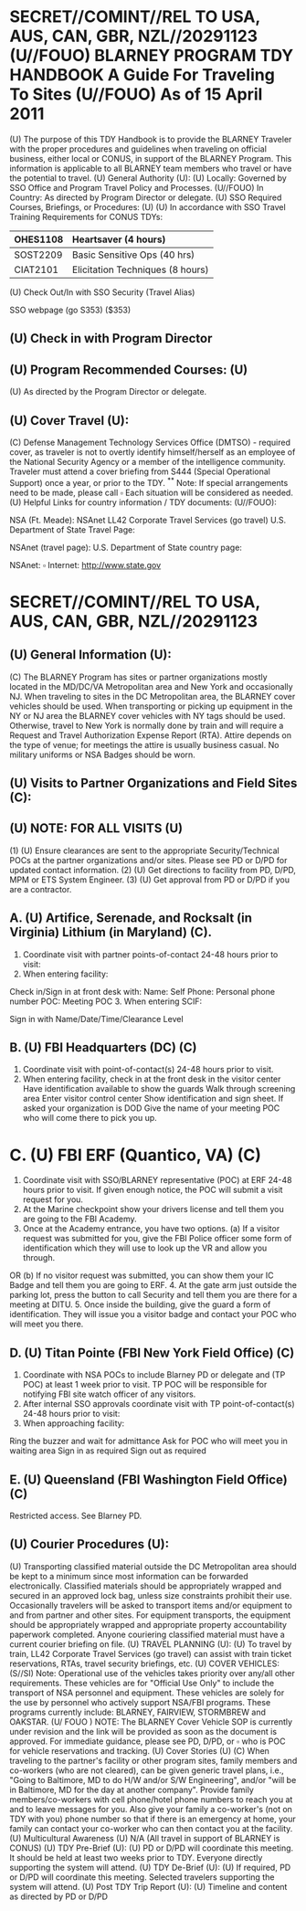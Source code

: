 # SECRET//COMINT//REL TO USA, AUS, CAN, GBR, NZL//20291123 (U//FOUO) BLARNEY PROGRAM TDY HANDBOOK A Guide For Traveling To Sites (U//FOUO) As of 15 April 2011 

(U) The purpose of this TDY Handbook is to provide the BLARNEY Traveler with the proper procedures and guidelines when traveling on official business, either local or CONUS, in support of the BLARNEY Program. This information is applicable to all BLARNEY team members who travel or have the potential to travel.
(U) General Authority (U):
(U) Locally: Governed by SSO Office and Program Travel Policy and Processes.
(U//FOUO) In Country: As directed by Program Director or delegate.
(U) SSO Required Courses, Briefings, or Procedures: (U)
(U) In accordance with SSO Travel Training Requirements for CONUS TDYs:

| OHES1108 | Heartsaver (4 hours) |
| :-- | :-- |
| SOST2209 | Basic Sensitive Ops (40 hrs) |
| CIAT2101 | Elicitation Techniques (8 hours) |

(U) Check Out/In with SSO Security (Travel Alias)

SSO webpage (go S353)
(\$353)

## (U) Check in with Program Director

## (U) Program Recommended Courses: (U)

(U) As directed by the Program Director or delegate.

## (U) Cover Travel (U):

(C) Defense Management Technology Services Office (DMTSO) - required cover, as traveler is not to overtly identify himself/herself as an employee of the National Security Agency or a member of the intelligence community. Traveler must attend a cover briefing from S444 (Special Operational Support) once a year, or prior to the TDY. ${ }^{* *}$ Note: If special arrangements need to be made, please call $\square$ Each situation will be considered as needed.
(U) Helpful Links for country information / TDY documents: (U//FOUO):

NSA (Ft. Meade):
NSAnet LL42 Corporate Travel Services (go travel)
U.S. Department of State Travel Page:

NSAnet (travel page):
U.S. Department of State country page:

NSAnet: $\square$
Internet: http://www.state.gov
# SECRET//COMINT//REL TO USA, AUS, CAN, GBR, NZL//20291123 

## (U) General Information (U):

(C) The BLARNEY Program has sites or partner organizations mostly located in the MD/DC/VA Metropolitan area and New York and occasionally NJ. When traveling to sites in the DC Metropolitan area, the BLARNEY cover vehicles should be used. When transporting or picking up equipment in the NY or NJ area the BLARNEY cover vehicles with NY tags should be used. Otherwise, travel to New York is normally done by train and will require a Request and Travel Authorization Expense Report (RTA). Attire depends on the type of venue; for meetings the attire is usually business casual. No military uniforms or NSA Badges should be worn.

## (U) Visits to Partner Organizations and Field Sites (C):

## (U) NOTE: FOR ALL VISITS (U)

(1) (U) Ensure clearances are sent to the appropriate Security/Technical POCs at the partner organizations and/or sites. Please see PD or D/PD for updated contact information.
(2) (U) Get directions to facility from PD, D/PD, MPM or ETS System Engineer.
(3) (U) Get approval from PD or D/PD if you are a contractor.

## A. (U) Artifice, Serenade, and Rocksalt (in Virginia) Lithium (in Maryland) (C).

1. Coordinate visit with partner points-of-contact 24-48 hours prior to visit:
2. When entering facility:

Check in/Sign in at front desk with:
Name: Self
Phone: Personal phone number
POC: Meeting POC
3. When entering SCIF:

Sign in with Name/Date/Time/Clearance Level

## B. (U) FBI Headquarters (DC) (C)

1. Coordinate visit with point-of-contact(s) 24-48 hours prior to visit.
2. When entering facility, check in at the front desk in the visitor center Have identification available to show the guards Walk through screening area
Enter visitor control center
Show identification and sign sheet. If asked your organization is DOD
Give the name of your meeting POC who will come there to pick you up.
# C. (U) FBI ERF (Quantico, VA) (C) 

1. Coordinate visit with SSO/BLARNEY representative (POC) at ERF 24-48 hours prior to visit. If given enough notice, the POC will submit a visit request for you.
2. At the Marine checkpoint show your drivers license and tell them you are going to the FBI Academy.
3. Once at the Academy entrance, you have two options.
(a) If a visitor request was submitted for you, give the FBI Police officer some form of identification which they will use to look up the VR and allow you through.

OR
(b) If no visitor request was submitted, you can show them your IC Badge and tell them you are going to ERF.
4. At the gate arm just outside the parking lot, press the button to call Security and tell them you are there for a meeting at DITU.
5. Once inside the building, give the guard a form of identification. They will issue you a visitor badge and contact your POC who will meet you there.

## D. (U) Titan Pointe (FBI New York Field Office) (C)

1. Coordinate with NSA POCs to include
Blarney PD or delegate and
(TP POC) at least 1 week prior to visit. TP POC will be responsible for
notifying FBI site watch officer of any visitors.
2. After internal SSO approvals coordinate visit with TP point-of-contact(s) 24-48 hours prior to visit:
3. When approaching facility:

Ring the buzzer and wait for admittance
Ask for POC who will meet you in waiting area
Sign in as required
Sign out as required

## E. (U) Queensland (FBI Washington Field Office) (C)

Restricted access. See Blarney PD.

## (U) Courier Procedures (U):

(U) Transporting classified material outside the DC Metropolitan area should be kept to a minimum since most information can be forwarded electronically. Classified materials should
be appropriately wrapped and secured in an approved lock bag, unless size constraints prohibit their use. Occasionally travelers will be asked to transport items and/or equipment to and from partner and other sites. For equipment transports, the equipment should be appropriately wrapped and appropriate property accountability paperwork completed. Anyone couriering classified material must have a current courier briefing on file.
(U) TRAVEL PLANNING (U):
(U) To travel by train, LL42 Corporate Travel Services (go travel) can assist with train ticket reservations, RTAs, travel security briefings, etc.
(U) COVER VEHICLES:
(S//SI) Note: Operational use of the vehicles takes priority over any/all other requirements. These vehicles are for "Official Use Only" to include the transport of NSA personnel and equipment. These vehicles are solely for the use by personnel who actively support NSA/FBI programs. These programs currently include: BLARNEY, FAIRVIEW, STORMBREW and OAKSTAR.
$(\mathrm{U} /$ FOUO $)$
NOTE: The BLARNEY Cover Vehicle SOP is currently under revision and the link will be provided as soon as the document is approved. For immediate guidance, please see PD, $\mathrm{D} / \mathrm{PD}$, or $\square$ who is POC for vehicle reservations and tracking.
(U) Cover Stories (U)
(C) When traveling to the partner's facility or other program sites, family members and co-workers (who are not cleared), can be given generic travel plans, i.e., "Going to Baltimore, MD to do H/W and/or S/W Engineering", and/or "will be in Baltimore, MD for the day at another company". Provide family members/co-workers with cell phone/hotel phone numbers to reach you at and to leave messages for you. Also give your family a co-worker's (not on TDY with you) phone number so that if there is an emergency at home, your family can contact your co-worker who can then contact you at the facility.
(U) Multicultural Awareness (U) N/A (All travel in support of BLARNEY is CONUS)
(U) TDY Pre-Brief (U):
(U) PD or D/PD will coordinate this meeting. It should be held at least two weeks prior to TDY. Everyone directly supporting the system will attend.
(U) TDY De-Brief (U):
(U) If required, PD or D/PD will coordinate this meeting. Selected travelers supporting the system will attend.
(U) Post TDY Trip Report (U):
(U) Timeline and content as directed by PD or D/PD
